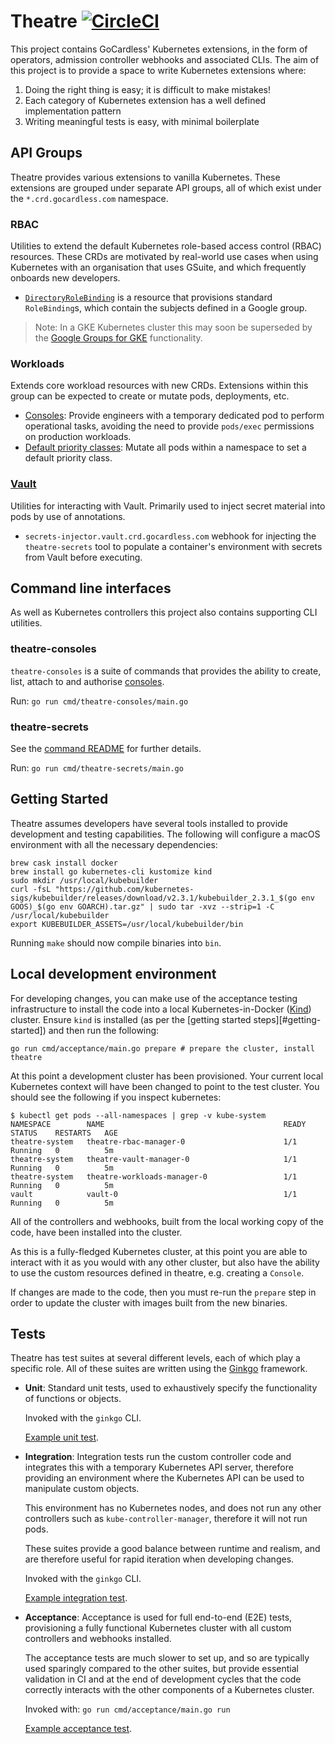 # Theatre [![CircleCI](https://circleci.com/gh/gocardless/theatre.svg?style=svg)](https://circleci.com/gh/gocardless/theatre)

This project contains GoCardless' Kubernetes extensions, in the form of
operators, admission controller webhooks and associated CLIs. The aim of this
project is to provide a space to write Kubernetes extensions where:

1. Doing the right thing is easy; it is difficult to make mistakes!
2. Each category of Kubernetes extension has a well defined implementation pattern
3. Writing meaningful tests is easy, with minimal boilerplate

## API Groups

Theatre provides various extensions to vanilla Kubernetes. These extensions are
grouped under separate API groups, all of which exist under the
`*.crd.gocardless.com` namespace.

### RBAC

Utilities to extend the default Kubernetes role-based access control (RBAC)
resources.
These CRDs are motivated by real-world use cases when using
Kubernetes with an organisation that uses GSuite, and which frequently onboards
new developers.

- [`DirectoryRoleBinding`][sample-drb] is a resource that provisions standard
  `RoleBinding`s, which contain the subjects defined in a  Google group.

> Note: In a GKE Kubernetes cluster this may soon be superseded by the [Google
> Groups for GKE][gke-groups] functionality.

[sample-drb]: config/samples/rbac_v1alpha1_directoryrolebinding.yaml
[gke-groups]: https://cloud.google.com/kubernetes-engine/docs/how-to/role-based-access-control#google-groups-for-gke

### Workloads

Extends core workload resources with new CRDs. Extensions within this group can be
expected to create or mutate pods, deployments, etc.

- [Consoles](controllers/workloads/console/README.md): Provide engineers with a temporary
  dedicated pod to perform operational tasks, avoiding the need to provide
  `pods/exec` permissions on production workloads.
- [Default priority classes](apis/workloads/v1alpha1/README.md): Mutate all pods within a
  namespace to set a default priority class.

### [Vault](apis/vault/v1alpha1/README.md)

Utilities for interacting with Vault. Primarily used to inject secret material
into pods by use of annotations.

- `secrets-injector.vault.crd.gocardless.com` webhook for injecting the
  `theatre-secrets` tool to populate a container's environment with secrets
  from Vault before executing.

## Command line interfaces

As well as Kubernetes controllers this project also contains supporting CLI
utilities.

### theatre-consoles

`theatre-consoles` is a suite of commands that provides the ability to create,
list, attach to and authorise [consoles](#workloads).

Run: `go run cmd/theatre-consoles/main.go`

### theatre-secrets

See the [command README](cmd/theatre-secrets/README.md) for further details.

Run: `go run cmd/theatre-secrets/main.go`

## Getting Started

Theatre assumes developers have several tools installed to provide development
and testing capabilities. The following will configure a macOS environment with
all the necessary dependencies:

```shell
brew cask install docker
brew install go kubernetes-cli kustomize kind
sudo mkdir /usr/local/kubebuilder
curl -fsL "https://github.com/kubernetes-sigs/kubebuilder/releases/download/v2.3.1/kubebuilder_2.3.1_$(go env GOOS)_$(go env GOARCH).tar.gz" | sudo tar -xvz --strip=1 -C /usr/local/kubebuilder
export KUBEBUILDER_ASSETS=/usr/local/kubebuilder/bin
```

Running `make` should now compile binaries into `bin`.

## Local development environment

For developing changes, you can make use of the acceptance testing
infrastructure to install the code into a local Kubernetes-in-Docker
([Kind][kind]) cluster.
Ensure `kind` is installed (as per the [getting started
steps][#getting-started]) and then run the following:


```
go run cmd/acceptance/main.go prepare # prepare the cluster, install theatre
```

At this point a development cluster has been provisioned. Your current local
Kubernetes context will have been changed to point to the test cluster. You
should see the following if you inspect kubernetes:

```console
$ kubectl get pods --all-namespaces | grep -v kube-system
NAMESPACE        NAME                                        READY   STATUS    RESTARTS   AGE
theatre-system   theatre-rbac-manager-0                      1/1     Running   0          5m
theatre-system   theatre-vault-manager-0                     1/1     Running   0          5m
theatre-system   theatre-workloads-manager-0                 1/1     Running   0          5m
vault            vault-0                                     1/1     Running   0          5m
```

All of the controllers and webhooks, built from the local working copy of the
code, have been installed into the cluster.

As this is a fully-fledged Kubernetes cluster, at this point you are able to
interact with it as you would with any other cluster, but also have the ability
to use the custom resources defined in theatre, e.g. creating a `Console`.

If changes are made to the code, then you must re-run the `prepare` step in
order to update the cluster with images built from the new binaries.

[kind]: https://github.com/kubernetes-sigs/kind

## Tests

Theatre has test suites at several different levels, each of which play a
specific role. All of these suites are written using the [Ginkgo][ginkgo]
framework.

- **Unit**: Standard unit tests, used to exhaustively specify the functionality of
  functions or objects.

  Invoked with the `ginkgo` CLI.

  [Example unit test](apis/workloads/v1alpha1/helpers_test.go).

- **Integration**: Integration tests run the custom controller code and
  integrates this with a temporary Kubernetes API server, therefore providing an
  environment where the Kubernetes API can be used to manipulate custom objects.

  This environment has no Kubernetes nodes, and does not run any other
  controllers such as `kube-controller-manager`, therefore it will not run pods.

  These suites provide a good balance between runtime and realism, and are
  therefore useful for rapid iteration when developing changes.

  Invoked with the `ginkgo` CLI.

  [Example integration test](apis/workloads/v1alpha1/integration/priority_integration_test.go).

- **Acceptance**: Acceptance is used for full end-to-end (E2E) tests,
  provisioning a fully functional Kubernetes cluster with all custom controllers
  and webhooks installed.

  The acceptance tests are much slower to set up, and so are typically used
  sparingly compared to the other suites, but provide essential validation in CI
  and at the end of development cycles that the code correctly interacts with
  the other components of a Kubernetes cluster.

  Invoked with: `go run cmd/acceptance/main.go run`

  [Example acceptance test](cmd/workloads-manager/acceptance/acceptance.go).

[ginkgo]: https://onsi.github.io/ginkgo
